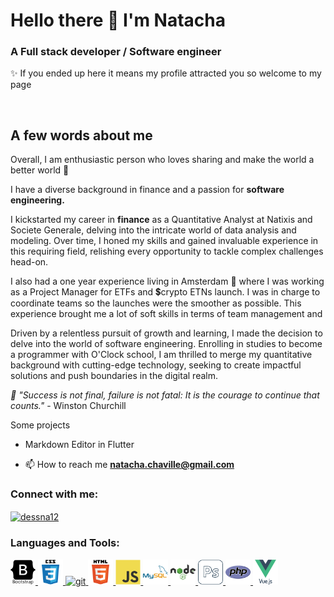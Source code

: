 <h1 >Hello there 👋 I'm Natacha</h1>
<h3>A Full stack developer / Software engineer </h3>
<p>✨ If you ended up here it means my profile attracted you so welcome to my page </p>

<br>
<h2> A few words about me </h3>
<p> Overall, I am enthusiastic person who loves sharing and make the world a better world 🌱 </p>
<p> I have a diverse background in finance and a passion for <strong>software engineering.</strong> <p>

<p> I kickstarted my career in <strong>finance</strong> as a Quantitative Analyst at Natixis and Societe Generale, delving into the intricate world of data analysis and modeling. 
Over time, I honed my skills and gained invaluable experience in this requiring field, relishing every opportunity to tackle complex challenges head-on. </p>  

<p> I also had a one year experience living in Amsterdam 🌇 where I was working as a Project Manager for ETFs and 💲crypto ETNs launch. 
I was in charge to coordinate teams so the launches were the smoother as possible. This experience brought me a lot of soft skills in terms of team management and   </p>

<p> Driven by a relentless pursuit of growth and learning, I made the decision to delve into the world of software engineering. 
Enrolling in studies to become a programmer with O'Clock school, I am thrilled to merge my quantitative background with cutting-edge technology, 
seeking to create impactful solutions and push boundaries in the digital realm.</p>

<p><em> 🌾 "Success is not final, failure is not fatal: It is the courage to continue that counts."  </em>- Winston Churchill </p>

Some projects

- Markdown Editor in Flutter

- 📫 How to reach me **natacha.chaville@gmail.com**

<h3 align="left">Connect with me:</h3>
<p align="left">
<a href="https://linkedin.com/in/dessna12" target="blank"><img align="center" src="https://raw.githubusercontent.com/rahuldkjain/github-profile-readme-generator/master/src/images/icons/Social/linked-in-alt.svg" alt="dessna12" height="30" width="40" /></a>

</p>

<h3 align="left">Languages and Tools:</h3>
<p align="left"> <a href="https://getbootstrap.com" target="_blank" rel="noreferrer"> <img src="https://raw.githubusercontent.com/devicons/devicon/master/icons/bootstrap/bootstrap-plain-wordmark.svg" alt="bootstrap" width="40" height="40"/> </a> <a href="https://www.w3schools.com/css/" target="_blank" rel="noreferrer"> <img src="https://raw.githubusercontent.com/devicons/devicon/master/icons/css3/css3-original-wordmark.svg" alt="css3" width="40" height="40"/> </a> <a href="https://git-scm.com/" target="_blank" rel="noreferrer"> <img src="https://www.vectorlogo.zone/logos/git-scm/git-scm-icon.svg" alt="git" width="40" height="40"/> </a> <a href="https://www.w3.org/html/" target="_blank" rel="noreferrer"> <img src="https://raw.githubusercontent.com/devicons/devicon/master/icons/html5/html5-original-wordmark.svg" alt="html5" width="40" height="40"/> </a> <a href="https://developer.mozilla.org/en-US/docs/Web/JavaScript" target="_blank" rel="noreferrer"> <img src="https://raw.githubusercontent.com/devicons/devicon/master/icons/javascript/javascript-original.svg" alt="javascript" width="40" height="40"/> </a> <a href="https://www.mysql.com/" target="_blank" rel="noreferrer"> <img src="https://raw.githubusercontent.com/devicons/devicon/master/icons/mysql/mysql-original-wordmark.svg" alt="mysql" width="40" height="40"/> </a> <a href="https://nodejs.org" target="_blank" rel="noreferrer"> <img src="https://raw.githubusercontent.com/devicons/devicon/master/icons/nodejs/nodejs-original-wordmark.svg" alt="nodejs" width="40" height="40"/> </a> <a href="https://www.photoshop.com/en" target="_blank" rel="noreferrer"> <img src="https://raw.githubusercontent.com/devicons/devicon/master/icons/photoshop/photoshop-line.svg" alt="photoshop" width="40" height="40"/> </a> <a href="https://www.php.net" target="_blank" rel="noreferrer"> <img src="https://raw.githubusercontent.com/devicons/devicon/master/icons/php/php-original.svg" alt="php" width="40" height="40"/> </a> <a href="https://vuejs.org/" target="_blank" rel="noreferrer"> <img src="https://raw.githubusercontent.com/devicons/devicon/master/icons/vuejs/vuejs-original-wordmark.svg" alt="vuejs" width="40" height="40"/> </a> </p>

